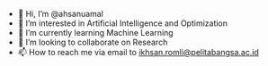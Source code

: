 - 👋 Hi, I’m @ahsanuamal
- 👀 I’m interested in Artificial Intelligence and Optimization
- 🌱 I’m currently learning Machine Learning
- 💞️ I’m looking to collaborate on Research
- 📫 How to reach me via email to ikhsan.romli@pelitabangsa.ac.id

<!---
ahsanuamal/ahsanuamal is a ✨ special ✨ repository because its `README.md` (this file) appears on your GitHub profile.
You can click the Preview link to take a look at your changes.
--->
